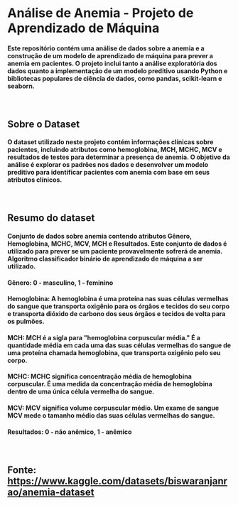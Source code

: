 # Análise de Anemia - Projeto de Aprendizado de Máquina
#### Este repositório contém uma análise de dados sobre a anemia e a construção de um modelo de aprendizado de máquina para prever a anemia em pacientes. O projeto inclui tanto a análise exploratória dos dados quanto a implementação de um modelo preditivo usando Python e bibliotecas populares de ciência de dados, como pandas, scikit-learn e seaborn.
<br>

## Sobre o Dataset

#### O dataset utilizado neste projeto contém informações clínicas sobre pacientes, incluindo atributos como hemoglobina, MCH, MCHC, MCV e resultados de testes para determinar a presença de anemia. O objetivo da análise é explorar os padrões nos dados e desenvolver um modelo preditivo para identificar pacientes com anemia com base em seus atributos clínicos.

<br>

## Resumo do dataset

#### Conjunto de dados sobre anemia contendo atributos Gênero, Hemoglobina, MCHC, MCV, MCH e Resultados. Este conjunto de dados é utilizado para prever se um paciente provavelmente sofrerá de anemia. Algoritmo classificador binário de aprendizado de máquina a ser utilizado.

#### Gênero: 0 - masculino, 1 - feminino

#### Hemoglobina: A hemoglobina é uma proteína nas suas células vermelhas do sangue que transporta oxigênio para os órgãos e tecidos do seu corpo e transporta dióxido de carbono dos seus órgãos e tecidos de volta para os pulmões.

#### MCH: MCH é a sigla para "hemoglobina corpuscular média." É a quantidade média em cada uma das suas células vermelhas do sangue de uma proteína chamada hemoglobina, que transporta oxigênio pelo seu corpo.

#### MCHC: MCHC significa concentração média de hemoglobina corpuscular. É uma medida da concentração média de hemoglobina dentro de uma única célula vermelha do sangue.

#### MCV: MCV significa volume corpuscular médio. Um exame de sangue MCV mede o tamanho médio das suas células vermelhas do sangue.

#### Resultados: 0 - não anêmico, 1 - anêmico

<br>

## Fonte: https://www.kaggle.com/datasets/biswaranjanrao/anemia-dataset

